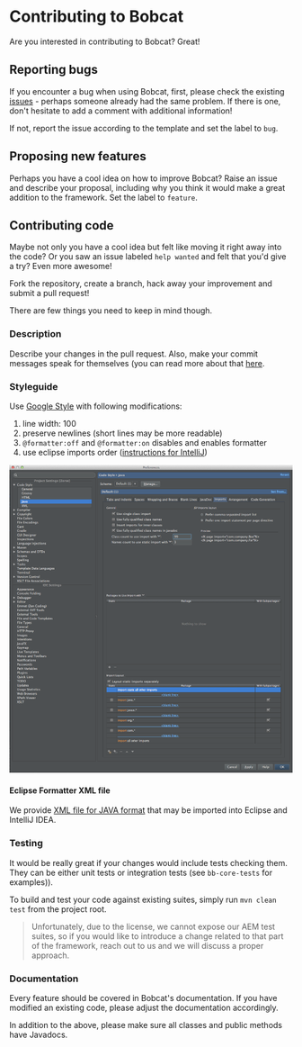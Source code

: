 # Contributing to Bobcat

Are you interested in contributing to Bobcat? Great!

## Reporting bugs

If you encounter a bug when using Bobcat, first, please check the existing [issues](https://github.com/Cognifide/bobcat/issues) - perhaps someone already had the same problem. If there is one, don't hesitate to add a comment with additional information!

If not, report the issue according to the template and set the label to `bug`.

## Proposing new features

Perhaps you have a cool idea on how to improve Bobcat? Raise an issue and describe your proposal, including why you think it would make a great addition to the framework. Set the label to `feature`.

## Contributing code

Maybe not only you have a cool idea but felt like moving it right away into the code? Or you saw an issue labeled `help wanted` and felt that you'd give a try? Even more awesome!

Fork the repository, create a branch, hack away your improvement and submit a pull request!

There are few things you need to keep in mind though.

### Description

Describe your changes in the pull request. Also, make your commit messages speak for themselves (you can read more about that [here](https://chris.beams.io/posts/git-commit/).

### Styleguide

Use [Google Style][google-java-style] with following modifications:

1. line width: 100
2. preserve newlines (short lines may be more readable)
3. `@formatter:off` and `@formatter:on` disables and enables formatter
4. use eclipse imports order ([instructions for IntelliJ][eclipse-imports-order-in-intellij])

![imports order settings for IntelliJ][eclipse-imports-order-in-intellij-img]

#### Eclipse Formatter XML file

We provide [XML file for JAVA format][formatter-xml] that may be imported into Eclipse and IntelliJ IDEA.

[google-java-style]: https://google.github.io/styleguide/javaguide.html
[eclipse-imports-order-in-intellij]: http://stackoverflow.com/questions/14716283/is-it-possible-for-intellij-to-organize-imports-the-same-way-as-in-eclipse
[eclipse-imports-order-in-intellij-img]: contributing/intellij-imports-order.png
[formatter-xml]: contributing/eclipse-java-bobcat-style.xml

### Testing

It would be really great if your changes would include tests checking them. They can be either unit tests or integration tests (see `bb-core-tests` for examples)).

To build and test your code against existing suites, simply run `mvn clean test` from the project root.

>Unfortunately, due to the license, we cannot expose our AEM test suites, so if you would like to introduce a change related to that part of the framework, reach out to us and we will discuss a proper approach.

### Documentation

Every feature should be covered in Bobcat's documentation. If you have modified an existing code, please adjust the documentation accordingly.

In addition to the above, please make sure all classes and public methods have Javadocs.

